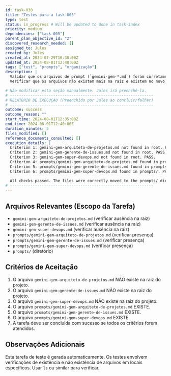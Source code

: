 ```yaml
---
id: task-030
title: "Testes para a task-005"
type: test
status: in_progress # Will be updated to done in task-index
priority: medium
dependencies: ["task-005"]
parent_plan_objective_id: "2"
discovered_research_needed: []
assigned_to: Jules
created_by: Jules
created_at: 2024-07-29T10:30:00Z
updated_at: 2024-08-01T12:40:00Z
tags: ["test", "prompts", "organização"]
description: |
  Validar que os arquivos de prompt (`gemini-gem-*.md`) foram corretamente movidos da raiz do projeto para o diretório `prompts/`.
  Verificar que os arquivos não existem mais na raiz e existem no novo local.

# Não modificar esta seção manualmente. Jules irá preenchê-la.
# ---------------------------------------------------------------
# RELATÓRIO DE EXECUÇÃO (Preenchido por Jules ao concluir/falhar)
# ---------------------------------------------------------------
outcome: success
outcome_reason: ""
start_time: 2024-08-01T12:35:00Z
end_time: 2024-08-01T12:40:00Z
duration_minutes: 5
files_modified: []
reference_documents_consulted: []
execution_details: |
  Criterion 1: gemini-gem-arquiteto-de-projetos.md not found in root. PASS.
  Criterion 2: gemini-gem-gerente-de-issues.md not found in root. PASS.
  Criterion 3: gemini-gem-super-devops.md not found in root. PASS.
  Criterion 4: prompts/gemini-gem-arquiteto-de-projetos.md found in prompts/. PASS.
  Criterion 5: prompts/gemini-gem-gerente-de-issues.md found in prompts/. PASS.
  Criterion 6: prompts/gemini-gem-super-devops.md found in prompts/. PASS.

  All checks passed. The files were correctly moved to the prompts/ directory and removed from the root directory.
# ---------------------------------------------------------------
---
```


## Arquivos Relevantes (Escopo da Tarefa)
* `gemini-gem-arquiteto-de-projetos.md` (verificar ausência na raiz)
* `gemini-gem-gerente-de-issues.md` (verificar ausência na raiz)
* `gemini-gem-super-devops.md` (verificar ausência na raiz)
* `prompts/gemini-gem-arquiteto-de-projetos.md` (verificar presença)
* `prompts/gemini-gem-gerente-de-issues.md` (verificar presença)
* `prompts/gemini-gem-super-devops.md` (verificar presença)
* `prompts/` (diretório)

## Critérios de Aceitação
1. O arquivo `gemini-gem-arquiteto-de-projetos.md` NÃO existe na raiz do projeto.
2. O arquivo `gemini-gem-gerente-de-issues.md` NÃO existe na raiz do projeto.
3. O arquivo `gemini-gem-super-devops.md` NÃO existe na raiz do projeto.
4. O arquivo `prompts/gemini-gem-arquiteto-de-projetos.md` EXISTE.
5. O arquivo `prompts/gemini-gem-gerente-de-issues.md` EXISTE.
6. O arquivo `prompts/gemini-gem-super-devops.md` EXISTE.
7. A tarefa deve ser concluída com sucesso se todos os critérios forem atendidos.

## Observações Adicionais
Esta tarefa de teste é gerada automaticamente.
Os testes envolvem verificações de existência e não existência de arquivos em locais específicos.
Usar `ls` ou similar para verificar.
